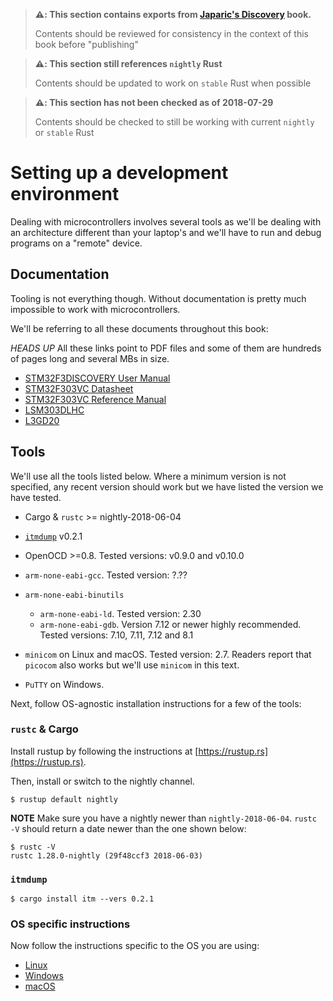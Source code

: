 > **⚠️: This section contains exports from [Japaric's Discovery] book.**
>
> Contents should be reviewed for consistency in the context
> of this book before "publishing"

[Japaric's Discovery]: https://japaric.github.io/discovery/

> **⚠️: This section still references `nightly` Rust**
>
> Contents should be updated to work on `stable` Rust when possible

> **⚠️: This section has not been checked as of 2018-07-29**
>
> Contents should be checked to still be working with current `nightly`
> or `stable` Rust

# Setting up a development environment

Dealing with microcontrollers involves several tools as we'll be dealing with an architecture
different than your laptop's and we'll have to run and debug programs on a "remote" device.

## Documentation

Tooling is not everything though. Without documentation is pretty much impossible to work with microcontrollers.

We'll be referring to all these documents throughout this book:

*HEADS UP* All these links point to PDF files and some of them are hundreds of pages long and
several MBs in size.

- [STM32F3DISCOVERY User Manual][um]
- [STM32F303VC Datasheet][ds]
- [STM32F303VC Reference Manual][rm]
- [LSM303DLHC]
- [L3GD20]

[L3GD20]: http://www.st.com/resource/en/datasheet/l3gd20.pdf
[LSM303DLHC]: http://www.st.com/resource/en/datasheet/lsm303dlhc.pdf
[ds]: http://www.st.com/resource/en/datasheet/stm32f303vc.pdf
[rm]: http://www.st.com/resource/en/reference_manual/dm00043574.pdf
[um]: http://www.st.com/resource/en/user_manual/dm00063382.pdf

## Tools

We'll use all the tools listed below. Where a minimum version is not specified, any recent version should work but we have listed the version we have tested.

- Cargo & `rustc` >= nightly-2018-06-04
- [`itmdump`] v0.2.1
- OpenOCD >=0.8. Tested versions: v0.9.0 and v0.10.0
- `arm-none-eabi-gcc`. Tested version: ?.??
- `arm-none-eabi-binutils`
    - `arm-none-eabi-ld`. Tested version: 2.30
    - `arm-none-eabi-gdb`. Version 7.12 or newer highly recommended. Tested versions: 7.10, 7.11,
      7.12 and 8.1
- `minicom` on Linux and macOS. Tested version: 2.7. Readers report that `picocom` also works but
  we'll use `minicom` in this text.

- `PuTTY` on Windows.

[`itmdump`]: https://crates.io/crates/itm

Next, follow OS-agnostic installation instructions for a few of the tools:

### `rustc` & Cargo

Install rustup by following the instructions at [https://rustup.rs](https://rustup.rs).

Then, install or switch to the nightly channel.

``` console
$ rustup default nightly
```

**NOTE** Make sure you have a nightly newer than `nightly-2018-06-04`. `rustc -V` should return a
date newer than the one shown below:

``` console
$ rustc -V
rustc 1.28.0-nightly (29f48ccf3 2018-06-03)
```

### `itmdump`

``` console
$ cargo install itm --vers 0.2.1
```

### OS specific instructions

Now follow the instructions specific to the OS you are using:

- [Linux](/intro/install/linux.html)
- [Windows](/intro/install/windows.html)
- [macOS](/intro/install/macos.html)
